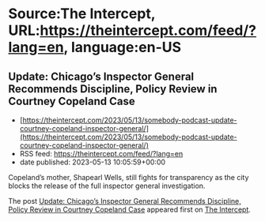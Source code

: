 # Source:The Intercept, URL:https://theintercept.com/feed/?lang=en, language:en-US

## Update: Chicago’s Inspector General Recommends Discipline, Policy Review in Courtney Copeland Case
 - [https://theintercept.com/2023/05/13/somebody-podcast-update-courtney-copeland-inspector-general/](https://theintercept.com/2023/05/13/somebody-podcast-update-courtney-copeland-inspector-general/)
 - RSS feed: https://theintercept.com/feed/?lang=en
 - date published: 2023-05-13 10:05:59+00:00

<p>Copeland’s mother, Shapearl Wells, still fights for transparency as the city blocks the release of the full inspector general investigation.</p>
<p>The post <a href="https://theintercept.com/2023/05/13/somebody-podcast-update-courtney-copeland-inspector-general/" rel="nofollow">Update: Chicago’s Inspector General Recommends Discipline, Policy Review in Courtney Copeland Case</a> appeared first on <a href="https://theintercept.com" rel="nofollow">The Intercept</a>.</p>

